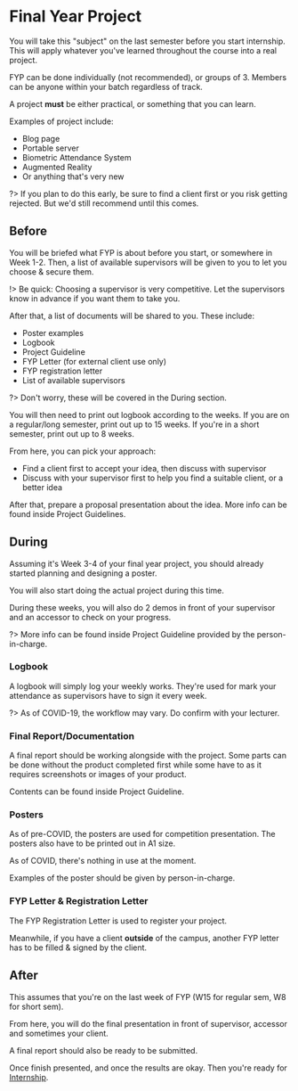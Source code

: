 # Final Year Project

You will take this "subject" on the last semester before you start internship. This will apply whatever you've learned throughout the course into a real project.

FYP can be done individually (not recommended), or groups of 3. Members can be anyone within your batch regardless of track.

A project **must** be either practical, or something that you can learn.

Examples of project include:

- Blog page
- Portable server
- Biometric Attendance System
- Augmented Reality
- Or anything that's very new

?> If you plan to do this early, be sure to find a client first or you risk getting rejected. But we'd still recommend until this comes.

## Before

You will be briefed what FYP is about before you start, or somewhere in Week 1-2. Then, a list of available supervisors will be given to you to let you choose & secure them.

!> Be quick: Choosing a supervisor is very competitive. Let the supervisors know in advance if you want them to take you.

After that, a list of documents will be shared to you. These include:

- Poster examples
- Logbook
- Project Guideline
- FYP Letter (for external client use only)
- FYP registration letter
- List of available supervisors

?> Don't worry, these will be covered in the During section.

You will then need to print out logbook according to the weeks. If you are on a regular/long semester, print out up to 15 weeks. If you're in a short semester, print out up to 8 weeks.

From here, you can pick your approach:

- Find a client first to accept your idea, then discuss with supervisor
- Discuss with your supervisor first to help you find a suitable client, or a better idea

After that, prepare a proposal presentation about the idea. More info can be found inside Project Guidelines.

## During

Assuming it's Week 3-4 of your final year project, you should already started planning and designing a poster.

You will also start doing the actual project during this time.

During these weeks, you will also do 2 demos in front of your supervisor and an accessor to check on your progress.

?> More info can be found inside Project Guideline provided by the person-in-charge.

### Logbook

A logbook will simply log your weekly works. They're used for mark your attendance as supervisors have to sign it every week.

?> As of COVID-19, the workflow may vary. Do confirm with your lecturer.

### Final Report/Documentation

A final report should be working alongside with the project. Some parts can be done without the product completed first while some have to as it requires screenshots or images of your product. 

Contents can be found inside Project Guideline.

### Posters

As of pre-COVID, the posters are used for competition presentation. The posters also have to be printed out in A1 size.

As of COVID, there's nothing in use at the moment.

Examples of the poster should be given by person-in-charge.

### FYP Letter & Registration Letter

The FYP Registration Letter is used to register your project.

Meanwhile, if you have a client **outside** of the campus, another FYP letter has to be filled & signed by the client.

## After

This assumes that you're on the last week of FYP (W15 for regular sem, W8 for short sem).

From here, you will do the final presentation in front of supervisor, accessor and sometimes your client. 

A final report should also be ready to be submitted.

Once finish presented, and once the results are okay. Then you're ready for [Internship](/docs/intern.md).